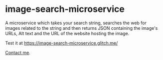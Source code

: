 # image-search-microservice

A microservice which takes your search string, searches the web for images related to the string and then returns JSON containing the image's URLs, Alt text and the URL of the website hosting the image.

Test it at <a href="https://image-search-microservice.glitch.me/">https://image-search-microservice.glitch.me/</a>

<a href="mailto:dom@javascriptcodebook.com">Contact me</a>.